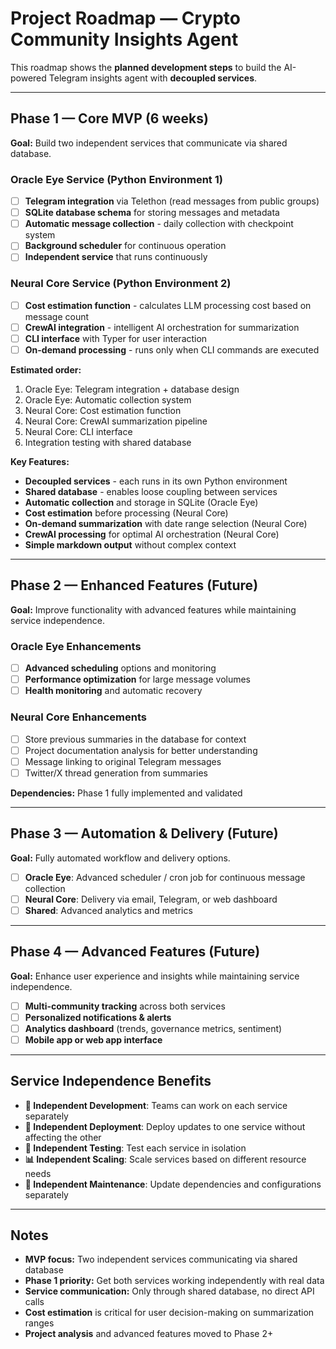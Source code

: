 # Project Roadmap — Crypto Community Insights Agent

This roadmap shows the **planned development steps** to build the AI-powered Telegram insights agent with **decoupled services**.

---

## Phase 1 — Core MVP (6 weeks)

**Goal:** Build two independent services that communicate via shared database.

### **Oracle Eye Service (Python Environment 1)**
- [ ] **Telegram integration** via Telethon (read messages from public groups)
- [ ] **SQLite database schema** for storing messages and metadata
- [ ] **Automatic message collection** - daily collection with checkpoint system
- [ ] **Background scheduler** for continuous operation
- [ ] **Independent service** that runs continuously

### **Neural Core Service (Python Environment 2)**
- [ ] **Cost estimation function** - calculates LLM processing cost based on message count
- [ ] **CrewAI integration** - intelligent AI orchestration for summarization
- [ ] **CLI interface** with Typer for user interaction
- [ ] **On-demand processing** - runs only when CLI commands are executed

**Estimated order:**  
1. Oracle Eye: Telegram integration + database design
2. Oracle Eye: Automatic collection system
3. Neural Core: Cost estimation function
4. Neural Core: CrewAI summarization pipeline
5. Neural Core: CLI interface
6. Integration testing with shared database

**Key Features:**
- **Decoupled services** - each runs in its own Python environment
- **Shared database** - enables loose coupling between services
- **Automatic collection** and storage in SQLite (Oracle Eye)
- **Cost estimation** before processing (Neural Core)
- **On-demand summarization** with date range selection (Neural Core)
- **CrewAI processing** for optimal AI orchestration (Neural Core)
- **Simple markdown output** without complex context

---

## Phase 2 — Enhanced Features (Future)

**Goal:** Improve functionality with advanced features while maintaining service independence.

### **Oracle Eye Enhancements**
- [ ] **Advanced scheduling** options and monitoring
- [ ] **Performance optimization** for large message volumes
- [ ] **Health monitoring** and automatic recovery

### **Neural Core Enhancements**
- [ ] Store previous summaries in the database for context
- [ ] Project documentation analysis for better understanding
- [ ] Message linking to original Telegram messages
- [ ] Twitter/X thread generation from summaries

**Dependencies:** Phase 1 fully implemented and validated

---

## Phase 3 — Automation & Delivery (Future)

**Goal:** Fully automated workflow and delivery options.

- [ ] **Oracle Eye**: Advanced scheduler / cron job for continuous message collection
- [ ] **Neural Core**: Delivery via email, Telegram, or web dashboard
- [ ] **Shared**: Advanced analytics and metrics

---

## Phase 4 — Advanced Features (Future)

**Goal:** Enhance user experience and insights while maintaining service independence.

- [ ] **Multi-community tracking** across both services
- [ ] **Personalized notifications & alerts**
- [ ] **Analytics dashboard** (trends, governance metrics, sentiment)
- [ ] **Mobile app or web app interface**

---

## Service Independence Benefits

- **🔄 Independent Development**: Teams can work on each service separately
- **🚀 Independent Deployment**: Deploy updates to one service without affecting the other
- **🧪 Independent Testing**: Test each service in isolation
- **📊 Independent Scaling**: Scale services based on different resource needs
- **🔧 Independent Maintenance**: Update dependencies and configurations separately

---

## Notes

- **MVP focus:** Two independent services communicating via shared database
- **Phase 1 priority:** Get both services working independently with real data
- **Service communication:** Only through shared database, no direct API calls
- **Cost estimation** is critical for user decision-making on summarization ranges
- **Project analysis** and advanced features moved to Phase 2+
